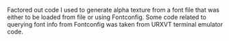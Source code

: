 Factored out code I used to generate alpha texture from a font file that was either to be loaded from file or using Fontconfig. Some code related to querying font info from Fontconfig was taken from URXVT terminal emulator code.